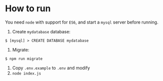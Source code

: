 # How to run
You need `node` with support for `ES6`, and start a `mysql` server before running.

1. Create `mydatabase` database:
```
$ [mysql] > CREATE DATABASE mydatabase
```
1. Migrate:
```
$ npm run migrate
```
1. Copy `.env.example` to `.env` and modify
1. `node index.js`